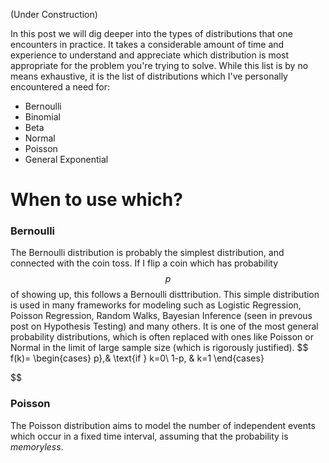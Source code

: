 

(Under Construction)

In this post we will dig deeper into the types of distributions that one encounters in practice. It takes a considerable amount of 
time and experience to understand and appreciate which distribution is most appropriate for the problem you're trying to solve.
While this list is by no means exhaustive, it is the list of distributions which I've personally encountered a need for:

- Bernoulli
- Binomial
-  Beta
-  Normal
-  Poisson
- General Exponential

# When to use which?


### Bernoulli

The Bernoulli distribution is probably the simplest distribution, and connected with the coin toss. If I flip a coin which has probability $$p$$ of showing up, this follows a Bernoulli disttribution. This simple distribution is used in many frameworks for modeling such as Logistic Regression, Poisson Regression, Random Walks, Bayesian Inference (seen in prevous post on Hypothesis Testing) and many others. It is one of the most general probability distributions, which is often replaced with ones like Poisson or Normal in the limit of large sample size (which is rigorously justified). 
$$
   f(k)= 
\begin{cases}
   p},& \text{if } k=0\\
    1-p,              & k=1
\end{cases} 

$$
### Poisson

The Poisson distribution aims to model the number of independent events which occur in a fixed time interval, assuming that the probability is *memoryless*. 

